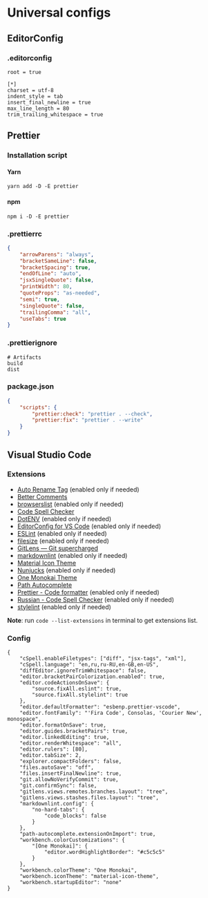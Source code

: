 # Universal configs

## EditorConfig

### .editorconfig

```editor-config
root = true

[*]
charset = utf-8
indent_style = tab
insert_final_newline = true
max_line_length = 80
trim_trailing_whitespace = true
```

## Prettier

### Installation script

#### Yarn

```shell
yarn add -D -E prettier
```

#### npm

```shell
npm i -D -E prettier
```

### .prettierrc

```json
{
	"arrowParens": "always",
	"bracketSameLine": false,
	"bracketSpacing": true,
	"endOfLine": "auto",
	"jsxSingleQuote": false,
	"printWidth": 80,
	"quoteProps": "as-needed",
	"semi": true,
	"singleQuote": false,
	"trailingComma": "all",
	"useTabs": true
}
```

### .prettierignore

```ignore
# Artifacts
build
dist
```

### package.json

```json
{
	"scripts": {
		"prettier:check": "prettier . --check",
		"prettier:fix": "prettier . --write"
	}
}
```

## Visual Studio Code

### Extensions

- [Auto Rename Tag](https://marketplace.visualstudio.com/items?itemName=formulahendry.auto-rename-tag) (enabled only if needed)
- [Better Comments](https://marketplace.visualstudio.com/items?itemName=aaron-bond.better-comments)
- [browserslist](https://marketplace.visualstudio.com/items?itemName=webben.browserslist) (enabled only if needed)
- [Code Spell Checker](https://marketplace.visualstudio.com/items?itemName=streetsidesoftware.code-spell-checker)
- [DotENV](https://marketplace.visualstudio.com/items?itemName=mikestead.dotenv) (enabled only if needed)
- [EditorConfig for VS Code](https://marketplace.visualstudio.com/items?itemName=EditorConfig.EditorConfig) (enabled only if needed)
- [ESLint](https://marketplace.visualstudio.com/items?itemName=dbaeumer.vscode-eslint) (enabled only if needed)
- [filesize](https://marketplace.visualstudio.com/items?itemName=mkxml.vscode-filesize) (enabled only if needed)
- [GitLens — Git supercharged](https://marketplace.visualstudio.com/items?itemName=eamodio.gitlens)
- [markdownlint](https://marketplace.visualstudio.com/items?itemName=DavidAnson.vscode-markdownlint) (enabled only if needed)
- [Material Icon Theme](https://marketplace.visualstudio.com/items?itemName=PKief.material-icon-theme)
- [Nunjucks](https://marketplace.visualstudio.com/items?itemName=ronnidc.nunjucks) (enabled only if needed)
- [One Monokai Theme](https://marketplace.visualstudio.com/items?itemName=azemoh.one-monokai)
- [Path Autocomplete](https://marketplace.visualstudio.com/items?itemName=ionutvmi.path-autocomplete)
- [Prettier - Code formatter](https://marketplace.visualstudio.com/items?itemName=esbenp.prettier-vscode) (enabled only if needed)
- [Russian - Code Spell Checker](https://marketplace.visualstudio.com/items?itemName=streetsidesoftware.code-spell-checker-russian) (enabled only if needed)
- [stylelint](https://marketplace.visualstudio.com/items?itemName=stylelint.vscode-stylelint) (enabled only if needed)

**Note**: run `code --list-extensions` in terminal to get extensions list.

### Config

```jsonc
{
	"cSpell.enableFiletypes": ["diff", "jsx-tags", "xml"],
	"cSpell.language": "en,ru,ru-RU,en-GB,en-US",
	"diffEditor.ignoreTrimWhitespace": false,
	"editor.bracketPairColorization.enabled": true,
	"editor.codeActionsOnSave": {
		"source.fixAll.eslint": true,
		"source.fixAll.stylelint": true
	},
	"editor.defaultFormatter": "esbenp.prettier-vscode",
	"editor.fontFamily": "'Fira Code', Consolas, 'Courier New', monospace",
	"editor.formatOnSave": true,
	"editor.guides.bracketPairs": true,
	"editor.linkedEditing": true,
	"editor.renderWhitespace": "all",
	"editor.rulers": [80],
	"editor.tabSize": 2,
	"explorer.compactFolders": false,
	"files.autoSave": "off",
	"files.insertFinalNewline": true,
	"git.allowNoVerifyCommit": true,
	"git.confirmSync": false,
	"gitlens.views.remotes.branches.layout": "tree",
	"gitlens.views.stashes.files.layout": "tree",
	"markdownlint.config": {
		"no-hard-tabs": {
			"code_blocks": false
		}
	},
	"path-autocomplete.extensionOnImport": true,
	"workbench.colorCustomizations": {
		"[One Monokai]": {
			"editor.wordHighlightBorder": "#c5c5c5"
		}
	},
	"workbench.colorTheme": "One Monokai",
	"workbench.iconTheme": "material-icon-theme",
	"workbench.startupEditor": "none"
}
```
